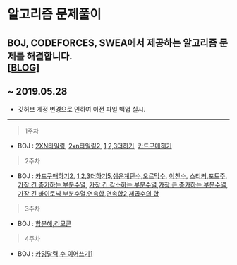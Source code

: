 # 알고리즘 문제풀이
## BOJ, CODEFORCES, SWEA에서 제공하는 알고리즘 문제를 해결합니다.<BR>[[BLOG]](seol-limit.tistory.com)

## ~ 2019.05.28 
- 깃허브 계정 변경으로 인하여 이전 파일 백업 실시.
------------
> 1주차 
 - BOJ : [2XN타일링](https://www.acmicpc.net/problem/11726), [2xn타일링2](https://www.acmicpc.net/problem/11727), [1,2,3더하기](https://www.acmicpc.net/problem/9095), [카드구매히기](https://www.acmicpc.net/problem/11052)

 > 2주차 
 - BOJ : [카드구매하기2](https://www.acmicpc.net/problem/16194), [1,2,3더하기5](https://www.acmicpc.net/problem/15990),[쉬운계단수](https://www.acmicpc.net/problem/10844),[오르막수](https://www.acmicpc.net/problem/11057),
 [이친수](https://www.acmicpc.net/problem/2193), [스티커](https://www.acmicpc.net/problem/9465),[포도주](https://www.acmicpc.net/problem/2156),[가장 긴 증가하는 부분수열](https://www.acmicpc.net/problem/11053),
 [가장 긴 감소하는 부분수열](https://www.acmicpc.net/problem/11722),[가장 큰 증가하는 부분수열](https://www.acmicpc.net/problem/11055),
 [가장 긴 바이토닉 부분수열](https://www.acmicpc.net/problem/11054),[연속합](https://www.acmicpc.net/problem/1912),[연속합2](https://www.acmicpc.net/problem/13398),[제곱수의 합](https://www.acmicpc.net/problem/1699)
 

 > 3주차 
 - BOJ : [합분해](https://www.acmicpc.net/problem/2225),[리모콘](https://www.acmicpc.net/problem/1197)
 
  > 4주차 
 - BOJ : [카잉달력](https://www.acmicpc.net/problem/6064),[수 이어쓰기1](https://www.acmicpc.net/problem/1748)
 